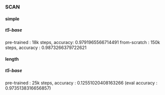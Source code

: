 ### SCAN

#### simple

##### t5-base
pre-trained : 18k steps, accuracy: 0.9791965566714491
from-scratch : 150k steps, accuracy : 0.9873266379722621


#### length

##### t5-base
pre-trained : 25k steps, accuracy : 0.12551020408163266 (eval accuracy : 0.9735138316656857)